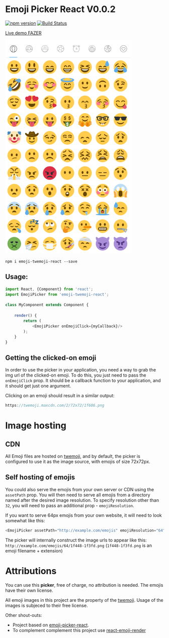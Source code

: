 # Emoji Picker React V0.0.2

[![npm version](https://badge.fury.io/js/emoji-twemoji-react.svg)](https://www.npmjs.com/package/emoji-twemoji-react) [![Build Status](https://travis-ci.org/rubentlc/emoji-twemoji-react?branch=master)](https://travis-ci.org/ealush/emoji-twemoji-react)

[Live demo FAZER](http://requirebin.com/?gist=0ad25fccefcdde664d8a0becad6955f9)

![img](https://raw.githubusercontent.com/rubentlc/emoji-twemoji-react/master/screenshots/1.png)

```
npm i emoji-twemoji-react --save
```



## Usage:
```js
import React, {Component} from 'react';
import EmojiPicker from 'emoji-twemoji-react';

class MyComponent extends Component {

    render() {
        return (
            <EmojiPicker onEmojiClick={myCallback}/>
        );
    }
}

```

## Getting the clicked-on emoji
In order to use the picker in your application, you need a way to grab the img url of the clicked-on emoji. To do this, you just need to pass the `onEmojiClick` prop. It should be a callback function to your application, and it should get just one argument.

Clicking on an emoji should result in a similar output:
```js
https://twemoji.maxcdn.com/2/72x72/1f606.png
```

# Image hosting
## CDN
All Emoji files are hosted on [twemoji](https://twemoji.twitter.com/), and by default, the picker is configured to use it as the image source, with emojis of size 72x72px.

## Self hosting of emojis
You could also serve the emojis from your own server or CDN using the `assetPath` prop. You will then need to serve all emojis from a directory named after the desired image resolution. To specify resolution other than `32`, you will need to pass an additional prop - `emojiResolution`.

If you want to serve 64px emojis from your own website, it will need to look somewhat like this:

```js
<EmojiPicker assetPath="http://example.com/emojis" emojiResolution="64"/>
```

The picker will internally construct the image urls to appear like this:
`http://example.com/emojis/64/1f448-1f3fd.png`
(`1f448-1f3fd.png` is an emoji filename + extension)

# Attributions
You can use this **picker**, free of charge, no attribution is needed. The emojis have their own license.

All emoji images in this project are the property of the [twemoji](https://twemoji.twitter.com/). Usage of the images is subjeced to their free license.

Other shout-outs:
* Project based on [emoji-picker-react](https://www.npmjs.com/package/emoji-picker-react).
* To complement complement this project use [react-emoji-render](https://www.npmjs.com/package/react-emoji-render)

